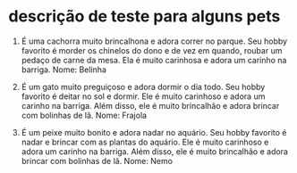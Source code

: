 # descrição de teste para alguns pets

1. É uma cachorra muito brincalhona e adora correr no parque. Seu hobby favorito é morder os chinelos do dono e de vez em quando, roubar um pedaço de carne da mesa. Ela é muito carinhosa e adora um carinho na barriga.
Nome: Belinha

2. É um gato muito preguiçoso e adora dormir o dia todo. Seu hobby favorito é deitar no sol e dormir. Ele é muito carinhoso e adora um carinho na barriga. Além disso, ele é muito brincalhão e adora brincar com bolinhas de lã.
Nome: Frajola

3. É um peixe muito bonito e adora nadar no aquário. Seu hobby favorito é nadar e brincar com as plantas do aquário. Ele é muito carinhoso e adora um carinho na barriga. Além disso, ele é muito brincalhão e adora brincar com bolinhas de lã.
Nome: Nemo